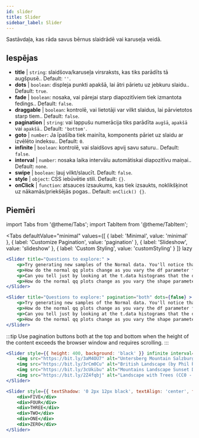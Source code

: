 ```yaml
---
id: slider 
title: Slider
sidebar_label: Slider
---
```


Sastāvdaļa, kas rāda savus bērnus slaidrādē vai karuseļa veidā.

## Iespējas

* __title__ | `string`: slaidšova/karuseļa virsraksts, kas tiks parādīts tā augšpusē.. Default: `''`.
* __dots__ | `boolean`: displeja punkti apakšā, lai ātri pārietu uz jebkuru slaidu.. Default: `true`.
* __fade__ | `boolean`: nosaka, vai pārejai starp diapozitīviem tiek izmantota fedings.. Default: `false`.
* __draggable__ | `boolean`: kontrolē, vai lietotāji var vilkt slaidus, lai pārvietotos starp tiem.. Default: `false`.
* __pagination__ | `string`: vai lappušu numerācija tiks parādīta `augšā`, `apakšā` vai `apakšā`.. Default: `'bottom'`.
* __goto__ | `number`: Ja īpašība tiek mainīta, komponents pāriet uz slaidu ar izvēlēto indeksu.. Default: `0`.
* __infinite__ | `boolean`: kontrolē, vai slaidšovs apvij savu saturu.. Default: `false`.
* __interval__ | `number`: nosaka laika intervālu automātiskai diapozitīvu maiņai.. Default: `none`.
* __swipe__ | `boolean`: ļauj vilkt/slaucīt. Default: `false`.
* __style__ | `object`: CSS iebūvētie stili. Default: `{}`.
* __onClick__ | `function`: atsauces izsaukums, kas tiek izsaukts, noklikšķinot uz nākamās/priekšējās pogas.. Default: `onClick() {}`.


## Piemēri


import Tabs from '@theme/Tabs';
import TabItem from '@theme/TabItem';

<Tabs
    defaultValue="minimal"
    values={[
        { label: 'Minimal', value: 'minimal' },
        { label: 'Customize Pagination', value: 'pagination' },
        { label: 'Slideshow', value: 'slideshow' },
        { label: 'Custom Styling', value: 'customStyling' }
    ]}
    lazy
>

<TabItem value="minimal">

```jsx live
<Slider title="Questions to explore:" >
    <p>Try generating new samples of the Normal data. You'll notice that the points don't always lie exactly on the line. This is typical variation. As you generate more random realizations of this plot you'll get better calibrated to the kind of deviation you can expect to see from this large a sample of Normal data.</p>
    <p>How do the normal qq plots change as you vary the df parameter for the t-distributed data?</p>
    <p>Can you tell just by looking at the t.data histograms that the data aren't normally distributed? Is it easier to tell from the QQ plots?</p>
    <p>How do the normal qq plots change as you vary the shape parameter in the gamma-distributed data?</p>
</Slider>
```

</TabItem>

<TabItem value="pagination">

```jsx live
<Slider title="Questions to explore:" pagination="both" dots={false} >
    <p>Try generating new samples of the Normal data. You'll notice that the points don't always lie exactly on the line. This is typical variation. As you generate more random realizations of this plot you'll get better calibrated to the kind of deviation you can expect to see from this large a sample of Normal data.</p>
    <p>How do the normal qq plots change as you vary the df parameter for the t-distributed data?</p>
    <p>Can you tell just by looking at the t.data histograms that the data aren't normally distributed? Is it easier to tell from the QQ plots?</p>
    <p>How do the normal qq plots change as you vary the shape parameter in the gamma-distributed data?</p>
</Slider>
```

:::tip
Use pagination buttons both at the top and bottom when the height of the content exceeds the browser window and requires scrolling.
:::

</TabItem>

<TabItem value="slideshow">

```jsx live
<Slider style={{ height: 400, background: 'black' }} infinite interval={2000} >
    <img src="https://bit.ly/3aM4OU7" alt="Untersberg Mountain Salzburg (by Giuseppe Milo, CC BY 3.0)" />
    <img src="https://bit.ly/3rCm0Cu" alt="British Landscape (by Phil Riley, Pixabay License)" />
    <img src="https://bit.ly/3cUkibu" alt="Mountains Landscape Sunset Dusk (Pixabay License)" />
    <img src="https://bit.ly/2Z4fqbj" alt="Landscape with Trees (CC0 - Public Domain)" /> 
</Slider>
```

</TabItem>

<TabItem value="customStyling">

```jsx live
<Slider style={{ textShadow: '0 2px 12px black', textAlign: 'center', fontSize: 90 }} infinite interval={1000} >
    <div>FIVE</div>
    <div>FOUR</div>
    <div>THREE</div>
    <div>TWO</div>
    <div>ONE</div>
    <div>ZERO</div>
</Slider>
```

</TabItem>

</Tabs>


